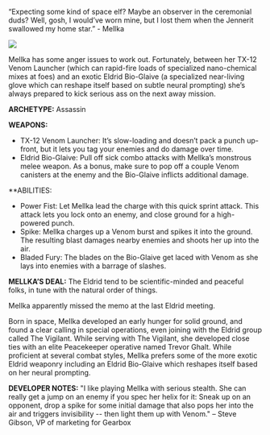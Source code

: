 “Expecting some kind of space elf? Maybe an observer in the ceremonial duds? Well, gosh, I would’ve worn mine, but I lost them when the Jennerit swallowed my home star.” - Mellka

<img src="bb_blog_20150806-thm3.jpg">

Mellka has some anger issues to work out. Fortunately, between her TX-12 Venom Launcher (which can rapid-fire loads of specialized nano-chemical mixes at foes) and an exotic Eldrid Bio-Glaive (a specialized near-living glove which can reshape itself based on subtle neural prompting) she’s always prepared to kick serious ass on the next away mission.

**ARCHETYPE:** Assassin

**WEAPONS:**
- TX-12 Venom Launcher: It’s slow-loading and doesn’t pack a punch up-front, but it lets you tag your enemies and do damage over time.
- Eldrid Bio-Glaive: Pull off sick combo attacks with Mellka’s monstrous melee weapon. As a bonus, make sure to pop off a couple Venom canisters at the enemy and the Bio-Glaive inflicts additional damage.

**ABILITIES:
- Power Fist: Let Mellka lead the charge with this quick sprint attack. This attack lets you lock onto an enemy, and close ground for a high-powered punch.
- Spike: Mellka charges up a Venom burst and spikes it into the ground. The resulting blast damages nearby enemies and shoots her up into the air.
- Bladed Fury: The blades on the Bio-Glaive get laced with Venom as she lays into enemies with a barrage of slashes.

**MELLKA’S DEAL:**
The Eldrid tend to be scientific-minded and peaceful folks, in tune with the natural order of things.

Mellka apparently missed the memo at the last Eldrid meeting.

Born in space, Mellka developed an early hunger for solid ground, and found a clear calling in special operations, even joining with the Eldrid group called The Vigilant. While serving with The Vigilant, she developed close ties with an elite Peacekeeper operative named Trevor Ghalt. While proficient at several combat styles, Mellka prefers some of the more exotic Eldrid weaponry including an Eldrid Bio-Glaive which reshapes itself based on her neural prompting.

**DEVELOPER NOTES:**
"I like playing Mellka with serious stealth. She can really get a jump on an enemy if you spec her helix for it: Sneak up on an opponent, drop a spike for some initial damage that also pops her into the air and triggers invisibility -- then light them up with Venom." – Steve Gibson, VP of marketing for Gearbox